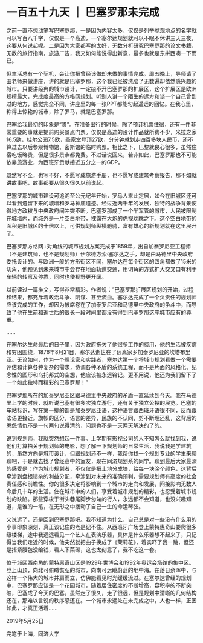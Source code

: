 # 一百五十九天 ｜ 巴塞罗那未完成

之前一直不想动笔写巴塞罗那，一是因为内容太多，仅仅是列举参观地点的名字就可以写百八千字，仅仅是一个高迪，一个塞尔达规划就可以不眠不休讲三天三夜，这要从何说起呢。二是因为大家都写的太好，无数分析研究巴塞罗那的论文书籍，无数的旅行指南，旅游广告，我又如何能说得出新意，最多也就是东拼西凑一下而已。

 

但生活总有一个契机，会让你把曾经该做却未做的事情完成。周五晚上，导师请了田老师来做讲座，讲的就是巴塞罗那，这个我已经被洗脑了无数遍却依然感兴趣的城市。只要讲经典的城市设计，一定绕不开巴塞罗那的扩展区，这个扩展区是欧洲规模最大，完成度最高的方格网规划。听别人讲一个陌生的远方和谈一个自己曾到过的地方，感觉完全不同，讲座里的每一张PPT都能勾起遥远的回忆。在我心里，称得上惊艳的城市，除了罗马，就是巴塞罗那。

 

巴塞给我最初的印象是“贵”。在准备出行的时候，除了预订机票住宿，还有一件非常重要的事就是提前购买景点门票。仅仅是高迪的设计作品就所费不少，米拉之家16.5欧，桂尔公园7.5欧，圣家堂登顶27欧，分分钟就划走四百多块人民币，还不算过去以后参观博物馆、密斯馆的临时购票。相比之下，巴黎就良心很多，虽然住宿吃饭略贵，但是很多景点都免费。不过话说回来，若非如此，巴塞罗那也不可能依靠旅游业，为西班牙贡献接近五分之一的GDP。

 

既然写不全，也写不好，不愿写成旅游手册，也不愿写成建筑考察报告，那不如就讲故事吧，故事都要从很久很久以前说起。

巴塞罗那的城市建设可追溯至公元纪年开始，罗马人来此定居，如今在旧城区还可以看到遗留下来的城墙和罗马神庙遗迹。经过近两千年的发展，独特的战争背景使得地方政权与中央政府间冲突不断。巴塞罗那成了一个半军管的城市，人民被限制在城墙内，而城外是一片空白地带，裸露在大炮的虎视眈眈之下。这个空白地带的面积是旧城区的十倍以上，可供规划师纵横驰骋，富有雄心的新规划就在这里展开了。

巴塞罗那方格网+对角线的城市规划方案完成于1859年，出自加泰罗尼亚工程师（不是建筑师，也不是规划师）伊尔德方索·塞尔达之手，却是由马德里中央政府委托设计的。与欧洲一般的方形街区不同，塞尔达在每个街区的四角都做了15米的切角，他预见到未来城市中会存在地面轨道交通，用切角的方式扩大交叉口有利于车辆的转弯及停靠，同时也使视野更开阔。

以前读过一篇推文，写得非常精彩。作者说：“巴塞罗那扩展区规划的开始，过程和结果，都充斥着政治斗争、阴谋、甚至流血。塞尔达完成了一个负责任的规划师应该完成的工作，却因为被席卷在了加泰罗尼亚和马德里中央政府的争斗中，而导致了他在生前和逝世后的很长一段时间里都没有得到巴塞罗那这座城市应有的尊重。

……

在塞尔达生命最后的日子里，因为政府拖欠了他很多工作的费用，他的生活被疾病和穷困围绕，1876年8月21日，塞尔达逝世在了远离家乡加泰罗尼亚的坎塔布里亚。无论如何，作为一个理论家和实践者，塞尔达第一个将城市规划看做一个需要评估和计算各种复杂的需求，协调各种矛盾的系统工程，而不是片面的风格化、纪念性的图形和乌托邦式的空想，他应该被永远铭记。更不用说，他还为我们留下了一个如此独特而精彩的巴塞罗那！”

 

巴塞罗那所在的加泰罗尼亚区跟马德里中央政府的矛盾一直延续到今天。我在马德里上学的时候，就听说巴塞有很多次独立游行，还有关于独立公投的展览。巴塞的车站标识，写在第一排的都是加泰罗尼亚语，这种语言跟西班牙语很不同，反而跟法语更接近。旗帜的区分，语言的差异，民族的不认同，剪不断理还乱，这背后的恩怨情仇不是一句两句说得清的，问题也不是一天两天解决的了的。

 

说到规划师，我就突然想起一件事。上学期有影视公司的人不知怎么就找到我，说他们打算拍关于规划师的电影，想了解一下规划师的日常生活，我说我是学建筑的，虽然方向是城市设计，但跟规划还不一样，我帮你找一个规划专业的学生来聊聊吧，于是就去找了曾经高中的室友，现在同济规划系的同学。聊到最后大家最深的感受是：作为城市规划者，不仅仅是把土地分成块，给每一块涂个颜色，这背后牵涉到盘根错杂的利益分配，牵涉到对未来的准确预判，需要规划师有高度的社会责任感和前瞻性。你的很多决定将影响到一个城市的走向和发展，间接影响无数人今后几十年的生活。住在城市中的人们，享受着城市规划的精彩，也忍受着城市规划的缺陷。那些穿梭于街头巷尾脚步匆匆的行人，永远都不会知道，也没兴趣知道，是谁的一笔，在无形之中拨动了自己一生的命运琴弦。

 

又说远了，还是回到巴塞罗那吧。我不知道为什么，自己总是对一些没有什么用的小事印象深刻，真正该记住的老是记不住。从西班牙广场登上蒙特惠奇山要爬很多级楼梯，途中我远远看见一个艺人在表演乐器，具体是什么乐器想不起来了，只记得当我们走近的时候，他突然就把曲子换成了《茉莉花》，着实吓了我一跳，但还是捂紧腰包没给钱，看人下菜碟，这也太刻意了，我不吃这一套。



位于城区西南角的蒙特惠奇山区是1929年世博会和1992年奥运会场馆的集中区。登上山顶，向北可俯瞰恢弘的城市，向南可远眺蔚蓝的地中海。在落日余晖中，与这样一个伟大的城市并肩而立，仿佛能看见时光缓缓流过。在塞尔达曾经的规划中，巴塞罗那应该是一个花园城市，随着居住密度的不断增高，容积率的不断突破，巴塞成了今天的巴塞。虽然走了很久，走了很远，但是规划中清晰的几何结构还在，那难以言说的秩序感还在。一个城市永远处在未完成之中，人也一样，正因如此，才真正活着……

 

 

2019年5月25日

完笔于上海，同济大学


